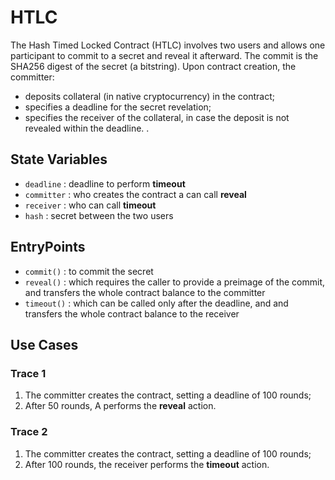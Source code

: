 # HTLC
The Hash Timed Locked Contract (HTLC) involves two users
and allows one participant to commit to a secret and reveal it afterward.
The commit is the SHA256 digest of the secret (a bitstring).
Upon contract creation, the committer:
- deposits collateral (in native cryptocurrency) in the contract;
- specifies a deadline for the secret revelation;
- specifies the receiver of the collateral, 
in case the deposit is not revealed within the deadline.
 .

## State Variables
- `deadline` : deadline to perform **timeout**
- `committer` : who creates the contract a can call **reveal**
- `receiver` : who can call **timeout**
- `hash` : secret between the two users

## EntryPoints
- `commit()` : to commit the secret
- `reveal()` : which requires the caller to provide a preimage of the commit,
and transfers the whole contract balance to the committer
- `timeout()` : which can be called only after the deadline, and
and transfers the whole contract balance to the receiver

## Use Cases
### Trace 1
1. The committer creates the contract, setting a deadline of 100 rounds;
1. After 50 rounds, A performs the **reveal** action.
### Trace 2

1. The committer creates the contract, setting a deadline of 100 rounds;
1. After 100 rounds, the receiver performs the **timeout** action.